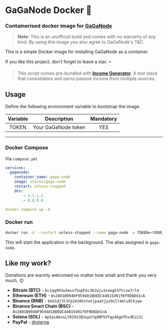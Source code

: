 # GaGaNode Docker 🐋

### Containerised docker image for [GaGaNode](https://gaganode.com)

>**Note:** This is an unofficial build and comes with no warranty of any kind. By using this image you also agree to GaGaNode's T&C.

This is a simple Docker image for installing GaGaNode as a container.

If you like this project, don't forget to leave a star. ⭐

> This script comes pre-bundled with [**Income Generator**](https://github.com/XternA/income-generator). A tool stack that consolidates and earns passive income from multiple sources.

## Usage
Define the following environment variable to bootstrap the image.

Variable | Description | Mandatory |
| :---: | :---: | :---: |
| TOKEN | Your GaGaNode token | YES |

---
### Docker Compose
Via `compose.yml`
```yaml
services:
  gaganode:
    container_name: gaga-node
    image: xterna/gaga-node
    restart: unless-stopped
    dns:
        - 1.1.1.1
        - 8.8.8.8
```
```yaml
docker compose up -d
```

### Docker run
```sh
docker run -d --restart unless-stopped --name gaga-node -e TOKEN=<YOUR_TOKEN> xterna/gaga-node
```
This will start the application in the background. The alias assigned is `gaga-node`.

## Like my work?
Donations are warmly welcomed no matter how small and thank you very much. 😌
- **Bitcoin (BTC)** - `bc1qq993w3mxsf5aph5c362wjv3zaegk37tcvw7rl4`
- **Ethereum (ETH)** - `0x2601B9940F9594810DEDC44015491f0f9D6Dd1cA`
- **Binance (BNB)** - `bnb1dj3l3fp24z05vtwtjpaatjyz9sll4elu9lkjww`
- **Binance Smart Chain (BSC)** - `0x2601B9940F9594810DEDC44015491f0f9D6Dd1cA`
- **Solana (SOL)** - `Ap5aiAbnsLtR2XVJB3sp37qdNP5VfqydAgUThvdEiL5i`
- **PayPal** - [@xterna](https://paypal.me/xterna)
